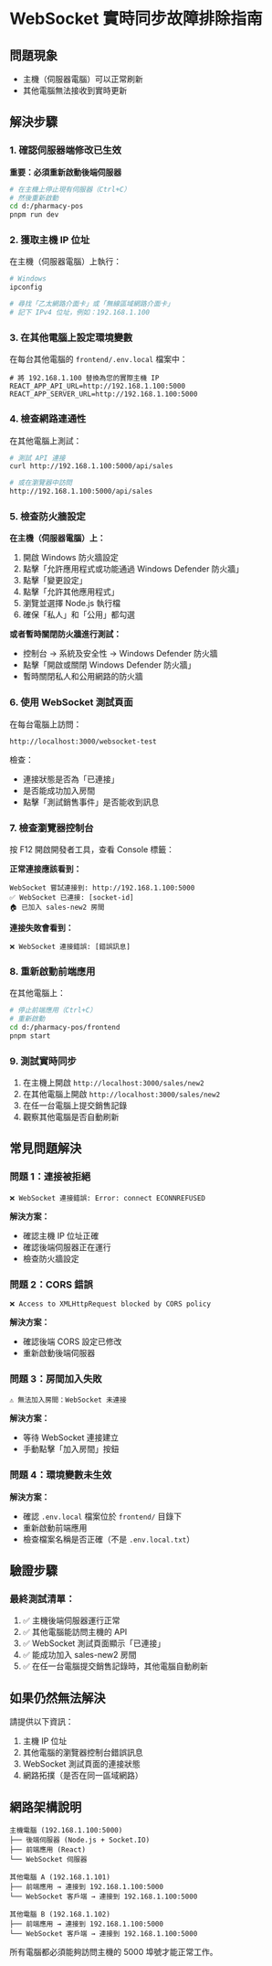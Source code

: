 # WebSocket 實時同步故障排除指南

## 問題現象
- 主機（伺服器電腦）可以正常刷新
- 其他電腦無法接收到實時更新

## 解決步驟

### 1. 確認伺服器端修改已生效

**重要：必須重新啟動後端伺服器**

```bash
# 在主機上停止現有伺服器（Ctrl+C）
# 然後重新啟動
cd d:/pharmacy-pos
pnpm run dev
```

### 2. 獲取主機 IP 位址

在主機（伺服器電腦）上執行：

```bash
# Windows
ipconfig

# 尋找「乙太網路介面卡」或「無線區域網路介面卡」
# 記下 IPv4 位址，例如：192.168.1.100
```

### 3. 在其他電腦上設定環境變數

在每台其他電腦的 `frontend/.env.local` 檔案中：

```env
# 將 192.168.1.100 替換為您的實際主機 IP
REACT_APP_API_URL=http://192.168.1.100:5000
REACT_APP_SERVER_URL=http://192.168.1.100:5000
```

### 4. 檢查網路連通性

在其他電腦上測試：

```bash
# 測試 API 連接
curl http://192.168.1.100:5000/api/sales

# 或在瀏覽器中訪問
http://192.168.1.100:5000/api/sales
```

### 5. 檢查防火牆設定

**在主機（伺服器電腦）上：**

1. 開啟 Windows 防火牆設定
2. 點擊「允許應用程式或功能通過 Windows Defender 防火牆」
3. 點擊「變更設定」
4. 點擊「允許其他應用程式」
5. 瀏覽並選擇 Node.js 執行檔
6. 確保「私人」和「公用」都勾選

**或者暫時關閉防火牆進行測試：**
- 控制台 → 系統及安全性 → Windows Defender 防火牆
- 點擊「開啟或關閉 Windows Defender 防火牆」
- 暫時關閉私人和公用網路的防火牆

### 6. 使用 WebSocket 測試頁面

在每台電腦上訪問：
```
http://localhost:3000/websocket-test
```

檢查：
- 連接狀態是否為「已連接」
- 是否能成功加入房間
- 點擊「測試銷售事件」是否能收到訊息

### 7. 檢查瀏覽器控制台

按 F12 開啟開發者工具，查看 Console 標籤：

**正常連接應該看到：**
```
WebSocket 嘗試連接到: http://192.168.1.100:5000
✅ WebSocket 已連接: [socket-id]
🏠 已加入 sales-new2 房間
```

**連接失敗會看到：**
```
❌ WebSocket 連接錯誤: [錯誤訊息]
```

### 8. 重新啟動前端應用

在其他電腦上：

```bash
# 停止前端應用（Ctrl+C）
# 重新啟動
cd d:/pharmacy-pos/frontend
pnpm start
```

### 9. 測試實時同步

1. 在主機上開啟 `http://localhost:3000/sales/new2`
2. 在其他電腦上開啟 `http://localhost:3000/sales/new2`
3. 在任一台電腦上提交銷售記錄
4. 觀察其他電腦是否自動刷新

## 常見問題解決

### 問題 1：連接被拒絕
```
❌ WebSocket 連接錯誤: Error: connect ECONNREFUSED
```

**解決方案：**
- 確認主機 IP 位址正確
- 確認後端伺服器正在運行
- 檢查防火牆設定

### 問題 2：CORS 錯誤
```
❌ Access to XMLHttpRequest blocked by CORS policy
```

**解決方案：**
- 確認後端 CORS 設定已修改
- 重新啟動後端伺服器

### 問題 3：房間加入失敗
```
⚠️ 無法加入房間：WebSocket 未連接
```

**解決方案：**
- 等待 WebSocket 連接建立
- 手動點擊「加入房間」按鈕

### 問題 4：環境變數未生效
**解決方案：**
- 確認 `.env.local` 檔案位於 `frontend/` 目錄下
- 重新啟動前端應用
- 檢查檔案名稱是否正確（不是 `.env.local.txt`）

## 驗證步驟

### 最終測試清單：

1. ✅ 主機後端伺服器運行正常
2. ✅ 其他電腦能訪問主機的 API
3. ✅ WebSocket 測試頁面顯示「已連接」
4. ✅ 能成功加入 sales-new2 房間
5. ✅ 在任一台電腦提交銷售記錄時，其他電腦自動刷新

## 如果仍然無法解決

請提供以下資訊：

1. 主機 IP 位址
2. 其他電腦的瀏覽器控制台錯誤訊息
3. WebSocket 測試頁面的連接狀態
4. 網路拓撲（是否在同一區域網路）

## 網路架構說明

```
主機電腦 (192.168.1.100:5000)
├── 後端伺服器 (Node.js + Socket.IO)
├── 前端應用 (React)
└── WebSocket 伺服器

其他電腦 A (192.168.1.101)
├── 前端應用 → 連接到 192.168.1.100:5000
└── WebSocket 客戶端 → 連接到 192.168.1.100:5000

其他電腦 B (192.168.1.102)
├── 前端應用 → 連接到 192.168.1.100:5000
└── WebSocket 客戶端 → 連接到 192.168.1.100:5000
```

所有電腦都必須能夠訪問主機的 5000 埠號才能正常工作。